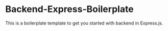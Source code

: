 # Backend-Express-Boilerplate
This is a boilerplate template to get you started with backend in Express.js.
